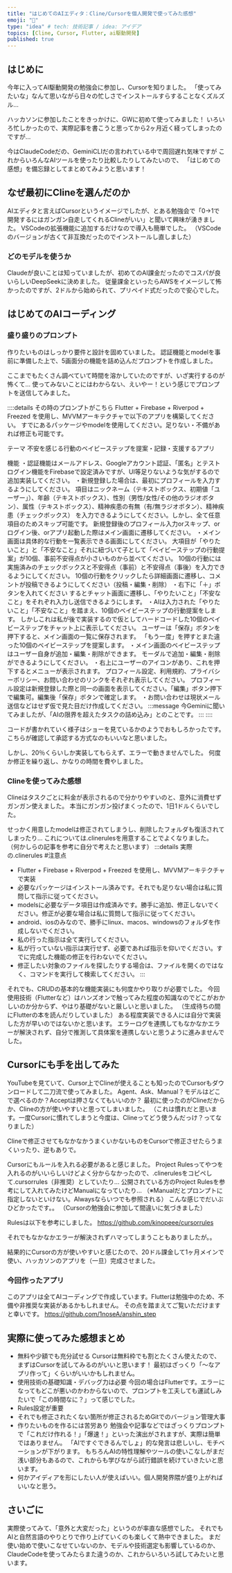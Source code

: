 ```yaml
---
title: "はじめてのAIエディタ：Cline/Cursorを個人開発で使ってみた感想"
emoji: "🐣"
type: "idea" # tech: 技術記事 / idea: アイデア
topics: [Cline, Cursor, Flutter, ai駆動開発]
published: true
---
```


## はじめに
今年に入ってAI駆動開発の勉強会に参加し、Cursorを知りました。
「使ってみたいな」なんて思いながら日々の忙しさでインストールすらすることなくズルズル…

ハッカソンに参加したことをきっかけに、GWに初めて使ってみました！
いろいろ忙しかったので、実際記事を書こうと思ってから2ヶ月近く経ってしまったのですが…

今はClaudeCodeだの、GeminiCLIだの言われている中で周回遅れ気味ですが
これからいろんなAIツールを使ったり比較したりしてみたいので、
「はじめての感想」を備忘録としてまとめてみようと思います！

## なぜ最初にClineを選んだのか
AIエディタと言えばCursorというイメージでしたが、とある勉強会で「0→1で開発するにはガンガン自走してくれるClineがいい」と聞いて興味が湧きました。
VSCodeの拡張機能に追加するだけなので導入も簡単でした。
（VSCodeのバージョンが古くて非互換だったのでインストールし直しました）

### どのモデルを使うか
Claudeが良いことは知っていましたが、初めてのAI課金だったのでコスパが良いらしいDeepSeekに決めました。
従量課金といったらAWSをイメージして怖かったのですが、2ドルから始められて、プリペイド式だったので安心でした。

## はじめてのAIコーディング
### 盛り盛りのプロンプト
作りたいものはしっかり要件と設計を固めていました。
認証機能とmodelを事前に準備した上で、5画面分の機能を詰め込んだプロンプトを作成しました。

ここまでもたくさん調べていて時間を溶かしていたのですが、いざ実行するのが怖くて…
使ってみないことにはわからない、えいやー！という感じでプロンプトを送信してみました。

::::details その時のプロンプトがこちら
Flutter + Firebase + Riverpod + Freezed を使用し、MVVMアーキテクチャで以下のアプリを構築してください。
すでにあるパッケージやmodelを使用してください。足りない・不備があれば修正も可能です。

テーマ
不安を感じる行動のベイビーステップを提案・記録・支援するアプリ

機能
・認証機能はメールアドレス、Googleアカウント認証、「匿名」とテストログイン機能をFirebaseで設定済みですが、UI等足りないような気がするので追加実装してください。
・新規登録した場合は、最初にプロフィールを入力するようにしてください。
項目はニックネーム（テキストボックス、初期値「ユーザー」）、年齢（テキストボックス）、性別（男性/女性/その他のラジオボタン）、属性（テキストボックス）、精神疾患の有無（有/無ラジオボタン）、精神疾患（チェックボックス）
を入力できるようにしてください。しかし、全て任意項目のためスキップ可能です。
新規登録後のプロフィール入力orスキップ、orログイン後、orアプリ起動した際はメイン画面に遷移してください。
・メイン画面は具体的な行動を一覧表示できる画面にしてください。
大項目が「やりたいこと」と「不安なこと」それに紐づいて子として「ベイビーステップの行動提案」が10個、事前不安得点が小さいものから並べてください。
10個の行動には実施済みのチェックボックスと不安得点（事前）と不安得点（事後）を入力できるようにしてください。
10個の行動をクリックしたら詳細画面に遷移し、コメントが投稿できるようにしてください（投稿・編集・削除）
・右下に「＋」ボタンを入れてください
するとチャット画面に遷移し、「やりたいこと」「不安なこと」をそれぞれ入力し送信できるようにします。
・AIは入力された「やりたいこと」「不安なこと」を踏まえ、10個のベイビーステップの行動提案をします。
しかしこれは私が後で実装するので仮としてハードコードした10個のベイビーステップをチャット上に表示してください。
ユーザーは「保存」ボタンを押下すると、メイン画面の一覧に保存されます。
「もう一度」を押すとまた違った10個のベイビーステップを提案します。
・メイン画面のベイビーステップはユーザー自身が追加・編集・削除ができます。
モーダルで追加・編集・削除ができるようにしてください。
・右上にユーザーのアイコンがあり、これを押下するとメニューが表示されます。
プロフィール設定、利用規約、プライバシーポリシー、お問い合わせのリンクをそれぞれ表示してください。
プロフィール設定は新規登録した際と同一の画面を表示してください。「編集」ボタン押下で編集可。編集後「保存」ボタンで確定します。
・お問い合わせは現状メール送信などはせず仮で見た目だけ作成してください。
:::message
今Geminiに聞いてみましたが、「AIの限界を超えたタスクの詰め込み」とのことです。
:::
::::

コードが書かれていく様子はショーを見ているかのようでおもしろかったです。
こちらが確認して承認する方式なのもいいなと思いました。

しかし、20％くらいしか実装してもらえず、エラーで動きませんでした。
何度か修正を繰り返し、かなりの時間を費やしました。

### Clineを使ってみた感想
Clineはタスクごとに料金が表示されるので分かりやすいのと、意外に消費せずガンガン使えました。
本当にガンガン投げまくったので、1日1ドルくらいでした。

せっかく用意したmodelは修正されてしまうし、削除したフォルダも復活されてしまったり…
これについては.clinerulesを用意することでよくなりました。
（何かしらの記事を参考に自分で考えたと思います）
:::details 実際の.clinerules
#注意点
- Flutter + Firebase + Riverpod + Freezed を使用し、MVVMアーキテクチャで実装
- 必要なパッケージはインストール済みです。それでも足りない場合は私に質問して指示に従ってください。
- modelsに必要なデータ項目は作成済みです。勝手に追加、修正しないでください。修正が必要な場合は私に質問して指示に従ってください。
- android、iosのみなので、勝手にlinux、macos、windowsのフォルダを作成しないでください。
- 私の行った指示は全て実行してください。
- 私が行っていない指示は実行せず、必要であれば指示を仰いでください。すでに完成した機能の修正を行わないでください。
- 修正したい対象のファイルを探したりする場合は、ファイルを開くのではなく、コマンドを実行して検索してください。
:::

それでも、CRUDの基本的な機能実装にも何度かやり取りが必要でした。
今回使用技術（Flutterなど）はハンズオンで触ってみた程度の知識なのでどこがおかしいのか分からず、やはり基礎がないと厳しいと思いました。
（生成待ちの間にFlutterの本を読んだりしていました）
ある程度実装できる人には自分で実装した方が早いのではないかと思います。
エラーログを連携してもなかなかエラーが解決されず、自分で推測して具体案を連携しないと思うように進みませんでした。

## Cursorにも手を出してみた
YouTubeを見ていて、Cursor上でClineが使えることも知ったのでCursorもダウンロードして二刀流で使ってみました。
Agent、Ask、Manual？モデルはどこで選べるのか？Acceptは押さなくてもいいのか？
最初に使ったのがClineだからか、Clineの方が使いやすいと思ってしまいました。
（これは慣れだと思います。一度Cursorに慣れてしまうと今度は、Clineってどう使うんだっけ？ってなりました）

Clineで修正させてもなかなかうまくいかないものをCursorで修正させたらうまくいったり、逆もありで。

Cursorにもルールを入れる必要があると感じました。
Project Rulesってやつを入れるのがいいらしいけどよく分からなかったので、.clinerulesをコピペして.cursorrules（非推奨）としていたり…
公開されている方のProject Rulesを参考にして入れてみたけどManualになっていたり…
（※Manualだとプロンプトに指定しないといけない。Alwaysならいつでも参照される）
こんな感じでだいぶひどかったです。。
（Cursorの勉強会に参加して間違いに気づきました）

Rulesは以下を参考にしました。
https://github.com/kinopeee/cursorrules

それでもなかなかエラーが解決されずハマってしまうこともありましたが。。

結果的にCursorの方が使いやすいと感じたので、20ドル課金して1ヶ月メインで使い、ハッカソンのアプリを（一旦）完成させました。

### 今回作ったアプリ
このアプリは全てAIコーディングで作成しています。Flutterは勉強中のため、不備や非推奨な実装があるかもしれません。
その点を踏まえてご覧いただけますと幸いです。
https://github.com/1noseA/anshin_step

## 実際に使ってみた感想まとめ
- 無料や少額でも充分試せる
Cursorは無料枠でも割とたくさん使えたので、まずはCursorを試してみるのがいいと思います！
最初はざっくり「〜なアプリ作って」くらいがいいかもしれません。
- 使用技術の基礎知識・デバッグ力は必要
今回の場合はFlutterです。エラーになってもどこが悪いのかわからないので、プロンプトを工夫しても運試しみたいで「この時間なに？」って感じでした。
- Rules設定が重要
- それでも修正されたくない箇所が修正されるためGitでのバージョン管理大事
- 作りたいものを作るには苦労あり
勉強会や記事などではざっくりプロンプトで「これだけ作れる！」「爆速！」といった演出がされますが、実際は簡単ではありません。
「AIですぐできるんでしょ」的な発言は悲しいし、モチベーションが下がります。
もちろんAIの特性理解やツールの使いこなしがまだ浅い部分もあるので、これからも学びながら試行錯誤を続けていきたいと思います。
- 何かアイディアを形にしたい人が使えばいい。個人開発界隈が盛り上がればいいなと思う。

## さいごに
実際使ってみて、「意外と大変だった」というのが率直な感想でした。
それでもAIと自然言語のやりとりで作り上げていくのも楽しくて熱中できました。
まだ使い始めで使いこなせていないのか、モデルや技術選定も影響しているのか、ClaudeCodeを使ってみたらまた違うのか、これからいろいろ試してみたいと思います。